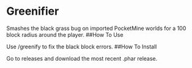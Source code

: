 # Greenifier
Smashes the black grass bug on imported PocketMine worlds for a 100 block radius around the player.
##How To Use

Use /greenify to fix the black block errors.
##How To Install

Go to releases and download the most recent .phar release.
